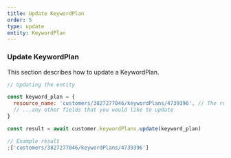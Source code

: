 ```yaml
---
title: Update KeywordPlan
order: 5
type: update
entity: KeywordPlan
---
```


### Update KeywordPlan

This section describes how to update a KeywordPlan.

```javascript
// Updating the entity

const keyword_plan = {
  resource_name: 'customers/3827277046/keywordPlans/4739396', // The resource_name is required
  // ...any other fields that you would like to update
}

const result = await customer.keywordPlans.update(keyword_plan)
```

```javascript
// Example result
;['customers/3827277046/keywordPlans/4739396']
```
